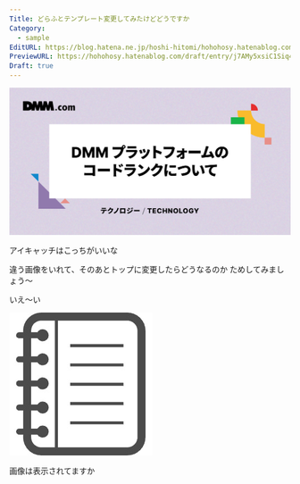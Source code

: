 ```yaml
---
Title: どらふとテンプレート変更してみたけどどうですか
Category:
  - sample
EditURL: https://blog.hatena.ne.jp/hoshi-hitomi/hohohosy.hatenablog.com/atom/entry/6801883189127801504
PreviewURL: https://hohohosy.hatenablog.com/draft/entry/j7AMy5xsiC1Siq407m5TjfDayKM
Draft: true
---
```


![アイキャッチ](../image/2024/202405_2.jpg) 

アイキャッチはこっちがいいな

違う画像をいれて、そのあとトップに変更したらどうなるのか
ためしてみましょう〜

いえ〜い

![icon](../image/2024/icon.jpg) 


画像は表示されてますか